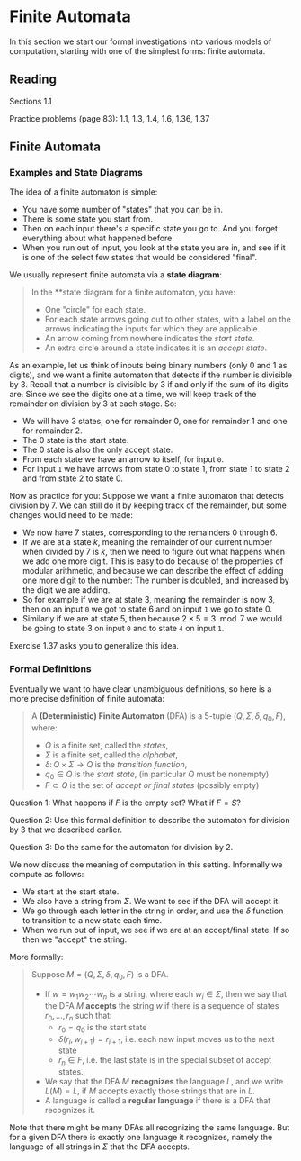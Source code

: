 # Finite Automata

In this section we start our formal investigations into various models of computation, starting with one of the simplest forms: finite automata.

## Reading

Sections 1.1

Practice problems (page 83): 1.1, 1.3, 1.4, 1.6, 1.36, 1.37

## Finite Automata

### Examples and State Diagrams

The idea of a finite automaton is simple:

- You have some number of "states" that you can be in.
- There is some state you start from.
- Then on each input there's a specific state you go to. And you forget everything about what happened before.
- When you run out of input, you look at the state you are in, and see if it is one of the select few states that would be considered "final".

We usually represent finite automata via a **state diagram**:

> In the **state diagram for a finite automaton, you have:
> - One "circle" for each state.
> - For each state arrows going out to other states, with a label on the arrows indicating the inputs for which they are applicable.
> - An arrow coming from nowhere indicates the *start state*.
> - An extra circle around a state indicates it is an *accept state*.

As an example, let us think of inputs being binary numbers (only $0$ and $1$ as digits), and we want a finite automaton that detects if the number is divisible by $3$. Recall that a number is divisible by $3$ if and only if the sum of its digits are. Since we see the digits one at a time, we will keep track of the remainder on division by $3$ at each stage. So:

- We will have 3 states, one for remainder $0$, one for remainder $1$ and one for remainder $2$.
- The $0$ state is the start state.
- The $0$ state is also the only accept state.
- From each state we have an arrow to itself, for input `0`.
- For input `1` we have arrows from state $0$ to state $1$, from state $1$ to state $2$ and from state $2$ to state $0$.

Now as practice for you: Suppose we want a finite automaton that detects division by $7$. We can still do it by keeping track of the remainder, but some changes would need to be made:

- We now have $7$ states, corresponding to the remainders $0$ through $6$.
- If we are at a state $k$, meaning the remainder of our current number when divided by $7$ is $k$, then we need to figure out what happens when we add one more digit. This is easy to do because of the properties of modular arithmetic, and because we can describe the effect of adding one more digit to the number: The number is doubled, and increased by the digit we are adding.
- So for example if we are at state $3$, meaning the remainder is now $3$, then on an input `0` we got to state $6$ and on input `1` we go to state $0$.
- Similarly if we are at state $5$, then because $2\times 5 = 3 \mod 7$ we would be going to state $3$ on input `0` and to state `4` on input `1`.

Exercise 1.37 asks you to generalize this idea.

### Formal Definitions

Eventually we want to have clear unambiguous definitions, so here is a more precise definition of finite automata:

> A **(Deterministic) Finite Automaton** (DFA) is a $5$-tuple $(Q, \Sigma, \delta, q_0, F)$, where:
> - $Q$ is a finite set, called the *states*,
> - $\Sigma$ is a finite set, called the *alphabet*,
> - $\delta\colon Q\times \Sigma \to Q$ is the *transition function*,
> - $q_0\in Q$ is the *start state*, (in particular $Q$ must be nonempty)
> - $F\subset Q$ is the set of *accept or final states* (possibly empty)

Question 1: What happens if $F$ is the empty set? What if $F = S$?

Question 2: Use this formal definition to describe the automaton for division by $3$ that we described earlier.

Question 3: Do the same for the automaton for division by $2$.

We now discuss the meaning of computation in this setting. Informally we compute as follows:

- We start at the start state.
- We also have a string from $\Sigma$. We want to see if the DFA will accept it.
- We go through each letter in the string in order, and use the $\delta$ function to transition to a new state each time.
- When we run out of input, we see if we are at an accept/final state. If so then we "accept" the string.

More formally:

> Suppose $M = (Q, \Sigma, \delta, q_0, F)$ is a DFA.
> - If $w=w_1w_2\cdots w_n$ is a string, where each $w_i\in\Sigma$, then we say that the DFA $M$ **accepts** the string $w$ if there is a sequence of states $r_0,\ldots,r_n$ such that:
>     - $r_0 = q_0$ is the start state
>     - $\delta(r_i, w_{i+1}) = r_{i+1}$, i.e. each new input moves us to the next state
>     - $r_n\in F$, i.e. the last state is in the special subset of accept states.
> - We say that the DFA $M$ **recognizes** the language $L$, and we write $L(M) = L$, if $M$ accepts exactly those strings that are in $L$.
> - A language is called a **regular language** if there is a DFA that recognizes it.

Note that there might be many DFAs all recognizing the same language. But for a given DFA there is exactly one language it recognizes, namely the language of all strings in $\Sigma$ that the DFA accepts.
